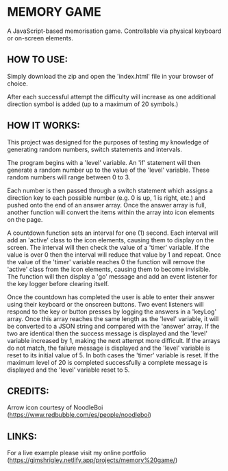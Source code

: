 # MEMORY GAME

A JavaScript-based memorisation game. Controllable via physical keyboard or on-screen elements. 

## HOW TO USE:

Simply download the zip and open the 'index.html' file in your browser of choice. 

After each successful attempt the difficulty will increase as one additional direction symbol is added (up to a maximum of 20 symbols.)

## HOW IT WORKS:

This project was designed for the purposes of testing my knowledge of generating random numbers, switch statements and intervals.

The program begins with a 'level' variable. An 'if' statement will then generate a random number up to the value of the 'level' variable. These random numbers will range between 0 to 3.

Each number is then passed through a switch statement which assigns a direction key to each possible number (e.g. 0 is up, 1 is right, etc.) and pushed onto the end of an answer array. Once the answer array is full, another function will convert the items within the array into icon elements on the page.

A countdown function sets an interval for one (1) second. Each interval will add an 'active' class to the icon elements, causing them to display on the screen. The interval will then check the value of a 'timer' variable. If the value is over 0 then the interval will reduce that value by 1 and repeat. Once the value of the 'timer' variable reaches 0 the function will remove the 'active' class from the icon elements, causing them to become invisible. The function will then display a 'go' message and add an event listener for the key logger before clearing itself.

Once the countdown has completed the user is able to enter their answer using their keyboard or the onscreen buttons. Two event listeners will respond to the key or button presses by logging the answers in a 'keyLog' array. Once this array reaches the same length as the 'level' variable, it will be converted to a JSON string and compared with the 'answer' array. If the two are identical then the success message is displayed and the 'level' variable increased by 1, making the next attempt more difficult. If the arrays do not match, the failure message is displayed and the 'level' variable is reset to its initial value of 5. In both cases the 'timer' variable is reset. If the maximum level of 20 is completed successfully a complete message is displayed and the 'level' variable reset to 5.

## CREDITS:

Arrow icon courtesy of NoodleBoi (https://www.redbubble.com/es/people/noodleboi)

## LINKS: 

For a live example please visit my online portfolio (https://gjmshrigley.netlify.app/projects/memory%20game/)
